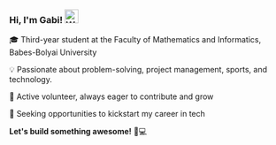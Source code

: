 ### Hi, I'm Gabi! <img src="https://raw.githubusercontent.com/Tarikul-Islam-Anik/Animated-Fluent-Emojis/master/Emojis/Hand%20gestures/Waving%20Hand.png" alt="Waving Hand" width="25" height="25" />

🎓 Third-year student at the Faculty of Mathematics and Informatics, Babes-Bolyai University

💡 Passionate about problem-solving, project management, sports, and technology.

🤝 Active volunteer, always eager to contribute and grow

🚀 Seeking opportunities to kickstart my career in tech

**Let's build something awesome!** 🚀💻
<!--
**Aenao17/Aenao17** is a ✨ _special_ ✨ repository because its `README.md` (this file) appears on your GitHub profile.

Here are some ideas to get you started:

- 🔭 I’m currently working on ...
- 🌱 I’m currently learning ...
- 👯 I’m looking to collaborate on ...
- 🤔 I’m looking for help with ...
- 💬 Ask me about ...
- 📫 How to reach me: ...
- 😄 Pronouns: ...
- ⚡ Fun fact: ...
-->

